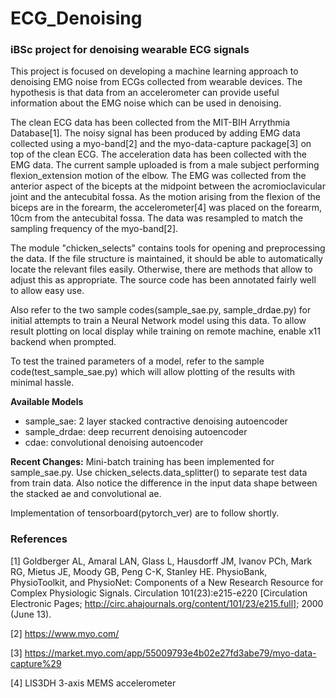 # ECG_Denoising
### iBSc project for denoising wearable ECG signals

This project is focused on developing a machine learning approach to denoising EMG noise from ECGs collected from wearable devices. 
The hypothesis is that data from an accelerometer can provide useful information about the EMG noise which can be used in denoising. 

The clean ECG data has been collected from the MIT-BIH Arrythmia Database[1]. The noisy signal has been produced by adding EMG data 
collected using a myo-band[2] and the myo-data-capture package[3] on top of the clean ECG. The acceleration data has been collected 
with the EMG data. The current sample uploaded is from a male subject performing flexion_extension motion of the elbow. The EMG was 
collected from the anterior aspect of the bicepts at the midpoint between the acromioclavicular joint and the antecubital fossa. 
As the motion arising from the flexion of the biceps are in the forearm, the accelerometer[4] was placed on the forearm, 10cm from the antecubital fossa. 
The data was resampled to match the sampling frequency of the myo-band[2].  

The module "chicken_selects" contains tools for opening and preprocessing the data. If the file structure is maintained, it should be able to automatically locate the relevant files easily. Otherwise, there are methods that allow to adjust this as appropriate. The source code has been annotated fairly well to allow easy use. 

Also refer to the two sample codes(sample_sae.py, sample_drdae.py) for initial attempts to train a Neural Network model using this data. 
To allow result plotting on local display while training on remote machine, enable x11 backend when prompted. 

To test the trained parameters of a model, refer to the sample code(test_sample_sae.py) which will allow plotting of the results with minimal hassle. 


**Available Models**
* sample_sae: 2 layer stacked contractive denoising autoencoder
* sample_drdae: deep recurrent denoising autoencoder
* cdae: convolutional denoising autoencoder

**Recent Changes:** Mini-batch training has been implemented for sample_sae.py. Use chicken_selects.data_splitter() to separate test data from train data. Also notice the difference in the input data shape between the stacked ae and convolutional ae.  

Implementation of tensorboard(pytorch_ver) are to follow shortly.



### References

[1] Goldberger AL, Amaral LAN, Glass L, Hausdorff JM, Ivanov PCh, Mark RG, Mietus JE, Moody GB, Peng C-K, Stanley HE. 
    PhysioBank, PhysioToolkit, and PhysioNet: Components of a New Research Resource for Complex Physiologic Signals. 
    Circulation 101(23):e215-e220 [Circulation Electronic Pages; http://circ.ahajournals.org/content/101/23/e215.full]; 2000 (June 13).

[2] https://www.myo.com/

[3] https://market.myo.com/app/55009793e4b02e27fd3abe79/myo-data-capture%29

[4] LIS3DH 3-axis MEMS accelerometer
